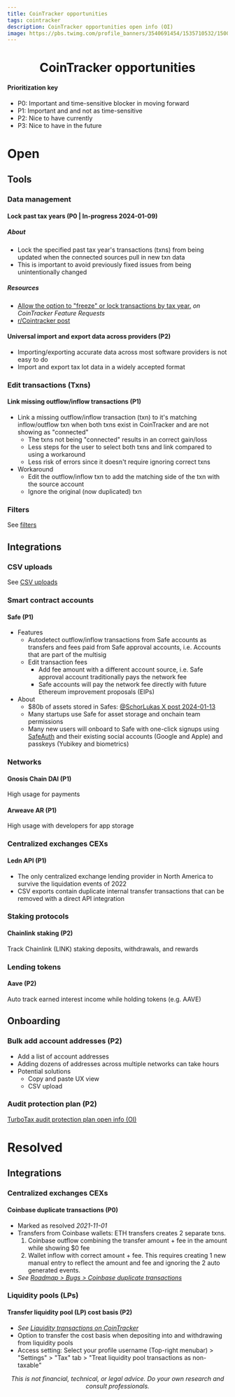 ```yaml
---
title: CoinTracker opportunities
tags: cointracker
description: CoinTracker opportunities open info (OI)
image: https://pbs.twimg.com/profile_banners/3540691454/1535710532/1500x500
---
```


<h1 style="text-align: center;">CoinTracker opportunities</h1>

#### Prioritization key
- P0: Important and time-sensitive blocker in moving forward
- P1: Important and and not as time-sensitive
- P2: Nice to have currently
- P3: Nice to have in the future

# Open

## Tools

### Data management

#### Lock past tax years (P0 | In-progress 2024-01-09)

##### About
- Lock the specified past tax year's transactions (txns) from being updated when the connected sources pull in new txn data
- This is important to avoid previously fixed issues from being unintentionally changed

##### Resources
- [Allow the option to "freeze" or lock transactions by tax year.](https://cointracker.canny.io/features/p/allow-the-option-to-freeze-or-lock-transactions-by-tax-year) *on CoinTracker Feature Requests*
- [r/Cointracker post](https://www.reddit.com/r/Cointracker/comments/192ot15/does_cointracker_plan_to_build_this_for_2024/)

#### Universal import and export data across providers (P2)
- Importing/exporting accurate data across most software providers is not easy to do
- Import and export tax lot data in a widely accepted format

### Edit transactions (Txns)

#### Link missing outflow/inflow transactions (P1)
- Link a missing outflow/inflow transaction (txn) to it's matching inflow/outflow txn when both txns exist in CoinTracker and are not showing as "connected"
    - The txns not being "connected" results in an correct gain/loss
    - Less steps for the user to select both txns and link compared to using a workaround
    - Less risk of errors since it doesn't require ignoring correct txns
- Workaround
    - Edit the outflow/inflow txn to add the matching side of the txn with the source account
    - Ignore the original (now duplicated) txn

### Filters
See [filters](https://hackmd.io/@openinfo/cointracker/https%3A%2F%2Fhackmd.io%2F%40openinfo%2Fcointracker-about#Opportunities)

## Integrations

### CSV uploads
See [CSV uploads](https://hackmd.io/@openinfo/cointracker/https%3A%2F%2Fhackmd.io%2F%40openinfo%2Fcointracker-about#Opportunities1)

### Smart contract accounts

#### Safe (P1)
- Features
    - Autodetect outflow/inflow transactions from Safe accounts as transfers and fees paid from Safe approval accounts, i.e. Accounts that are part of the multisig
    - Edit transaction fees
        - Add fee amount with a different account source, i.e. Safe approval account traditionally pays the network fee
        - Safe accounts will pay the network fee directly with future Ethereum improvement proposals (EIPs)
- About
    - $80b of assets stored in Safes: [@SchorLukas X post 2024-01-13](https://twitter.com/SchorLukas/status/1746154634442400228)
    - Many startups use Safe for asset storage and onchain team permissions
    - Many new users will onboard to Safe with one-click signups using [SafeAuth](https://safe.mirror.xyz/WKxK5FENvkT8BjpowJQAhokYzb22438zUCG3wUSWvjc) and their existing social accounts (Google and Apple) and passkeys (Yubikey and biometrics)

### Networks

#### Gnosis Chain DAI (P1)
High usage for payments

#### Arweave AR (P1)
High usage with developers for app storage

### Centralized exchanges CEXs

#### Ledn API (P1)
- The only centralized exchange lending provider in North America to survive the liquidation events of 2022
- CSV exports contain duplicate internal transfer transactions that can be removed with a direct API integration

### Staking protocols

#### Chainlink staking (P2)
Track Chainlink (LINK) staking deposits, withdrawals, and rewards

### Lending tokens

#### Aave (P2)
Auto track earned interest income while holding tokens (e.g. AAVE)

## Onboarding

### Bulk add account addresses (P2)
- Add a list of account addresses
- Adding dozens of addresses across multiple networks can take hours
- Potential solutions
    - Copy and paste UX view
    - CSV upload

### Audit protection plan (P2)
[TurboTax audit protection plan open info (OI)](https://hackmd.io/@openinfo/turbotax/https%3A%2F%2Fhackmd.io%2F%40openinfo%2Fturbotax-about#TurboTax-audit-protection)

# Resolved

## Integrations

### Centralized exchanges CEXs

#### Coinbase duplicate transactions (P0)
- Marked as resolved _2021-11-01_
- Transfers from Coinbase wallets: ETH transfers creates 2 separate txns.
  1. Coinbase outflow combining the transfer amount + fee in the amount while showing $0 fee
  2. Wallet inflow with correct amount + fee. This requires creating 1 new manual entry to reflect the amount and fee and ignoring the 2 auto generated events.
- *See [Roadmap > Bugs > Coinbase duplicate transactions](https://feedback.cointracker.io/bugs/p/coinbase-duplicate-transactions)*

### Liquidity pools (LPs)

#### Transfer liquidity pool (LP) cost basis (P2)
- *See [Liquidity transactions on CoinTracker](https://support.cointracker.io/hc/en-us/articles/20897601327505-Liquidity-transactions-on-CoinTracker)*
- Option to transfer the cost basis when depositing into and withdrawing from liquidity pools
- Access setting: Select your profile username (Top-right menubar) > "Settings" > "Tax" tab > "Treat liquidity pool transactions as non-taxable"

<p style="text-align: center; font-style: italic">This is not financial, technical, or legal advice. Do your own research and consult professionals.</p>